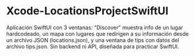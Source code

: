 # Xcode-LocationsProjectSwiftUI
Aplicación SwiftUI con 3 ventanas: "Discover" muestra info de un lugar hardcodeado, un mapa con lugares que redirigen a su información desde un archivo JSON (locations.json), y una ventana de tips con datos del archivo tips.json. Sin backend ni API, diseñada para practicar SwiftUI.
